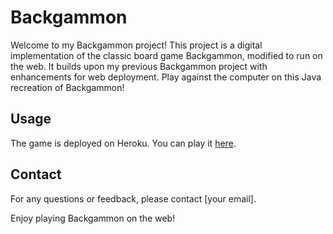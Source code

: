 # Backgammon

Welcome to my Backgammon project! This project is a digital implementation of the classic board game Backgammon, modified to run on the web. It builds upon my previous Backgammon project with enhancements for web deployment. Play against the computer on this Java recreation of Backgammon!


## Usage

The game is deployed on Heroku. You can play it [here](https://adameheaney.github.io/#/project/backgammon).

## Contact

For any questions or feedback, please contact [your email].

Enjoy playing Backgammon on the web!
